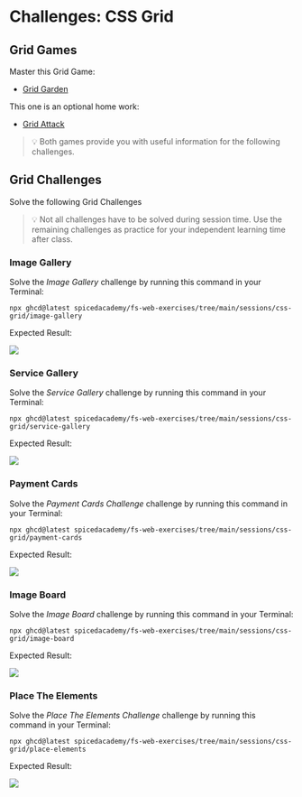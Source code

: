 # Challenges: CSS Grid

## Grid Games

Master this Grid Game:

- [Grid Garden](https://cssgridgarden.com/)

This one is an optional home work:

- [Grid Attack](https://codingfantasy.com/games/css-grid-attack/play)

> 💡 Both games provide you with useful information for the following challenges.

## Grid Challenges

Solve the following Grid Challenges

> 💡 Not all challenges have to be solved during session time. Use the remaining challenges as
> practice for your independent learning time after class.

### Image Gallery

Solve the _Image Gallery_ challenge by running this command in your Terminal:

```
npx ghcd@latest spicedacademy/fs-web-exercises/tree/main/sessions/css-grid/image-gallery
```

Expected Result:

![](assets/grid-challenge_image-gallery.png)

### Service Gallery

Solve the _Service Gallery_ challenge by running this command in your Terminal:

```
npx ghcd@latest spicedacademy/fs-web-exercises/tree/main/sessions/css-grid/service-gallery
```

Expected Result:

![](assets/grid-challenge_service-gallery.png)

### Payment Cards

Solve the _Payment Cards Challenge_ challenge by running this command in your Terminal:

```
npx ghcd@latest spicedacademy/fs-web-exercises/tree/main/sessions/css-grid/payment-cards
```

Expected Result:

![](assets/grid-challenge_payment-cards.png)

### Image Board

Solve the _Image Board_ challenge by running this command in your Terminal:

```
npx ghcd@latest spicedacademy/fs-web-exercises/tree/main/sessions/css-grid/image-board
```

Expected Result:

![](assets/grid-challenge_image-board.png)

### Place The Elements

Solve the _Place The Elements Challenge_ challenge by running this command in your Terminal:

```
npx ghcd@latest spicedacademy/fs-web-exercises/tree/main/sessions/css-grid/place-elements
```

Expected Result:

![](assets/grid-challenge_place-elements.png)
